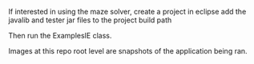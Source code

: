 If interested in using the maze solver, create a project in eclipse add the javalib and tester jar files to the project build path

Then run the ExamplesIE class.

Images at this repo root level are snapshots of the application being ran.
